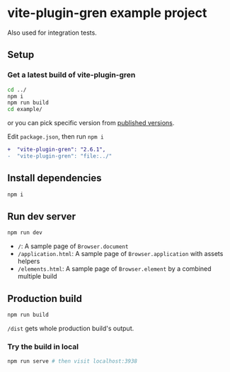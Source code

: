 # vite-plugin-gren example project

Also used for integration tests.

## Setup

### Get a latest build of vite-plugin-gren

```sh
cd ../
npm i
npm run build
cd example/
```

or you can pick specific version from [published versions](https://www.npmjs.com/package/vite-plugin-gren?activeTab=versions).

Edit `package.json`, then run `npm i`

```diff
+  "vite-plugin-gren": "2.6.1",
-  "vite-plugin-gren": "file:../"
```

## Install dependencies

```sh
npm i
```

## Run dev server

```sh
npm run dev
```

- `/`: A sample page of `Browser.document`
- `/application.html`: A sample page of `Browser.application` with assets helpers
- `/elements.html`: A sample page of `Browser.element` by a combined multiple build

## Production build

```sh
npm run build
```

`/dist` gets whole production build's output.

### Try the build in local

```sh
npm run serve # then visit localhost:3938
```
